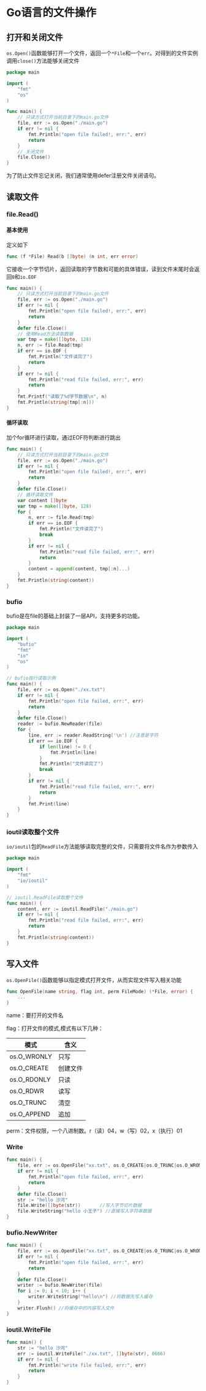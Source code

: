 # Go语言的文件操作

## 打开和关闭文件
`os.Open()`函数能够打开一个文件，返回一个`*File`和一个`err`。对得到的文件实例调用`close()`方法能够关闭文件
```go
package main

import (
	"fmt"
	"os"
)

func main() {
	// 只读方式打开当前目录下的main.go文件
	file, err := os.Open("./main.go")
	if err != nil {
		fmt.Println("open file failed!, err:", err)
		return
	}
	// 关闭文件
	file.Close()
}
```
为了防止文件忘记关闭，我们通常使用defer注册文件关闭语句。
## 读取文件

### file.Read()
#### 基本使用
定义如下
```go
func (f *File) Read(b []byte) (n int, err error)
```
它接收一个字节切片，返回读取的字节数和可能的具体错误，读到文件末尾时会返回`0`和`io.EOF`
```go
func main() {
	// 只读方式打开当前目录下的main.go文件
	file, err := os.Open("./main.go")
	if err != nil {
		fmt.Println("open file failed!, err:", err)
		return
	}
	defer file.Close()
	// 使用Read方法读取数据
	var tmp = make([]byte, 128)
	n, err := file.Read(tmp)
	if err == io.EOF {
		fmt.Println("文件读完了")
		return
	}
	if err != nil {
		fmt.Println("read file failed, err:", err)
		return
	}
	fmt.Printf("读取了%d字节数据\n", n)
	fmt.Println(string(tmp[:n]))
}
```
#### 循环读取
加个for循环进行读取，通过EOF符判断进行跳出
```go
func main() {
	// 只读方式打开当前目录下的main.go文件
	file, err := os.Open("./main.go")
	if err != nil {
		fmt.Println("open file failed!, err:", err)
		return
	}
	defer file.Close()
	// 循环读取文件
	var content []byte
	var tmp = make([]byte, 128)
	for {
		n, err := file.Read(tmp)
		if err == io.EOF {
			fmt.Println("文件读完了")
			break
		}
		if err != nil {
			fmt.Println("read file failed, err:", err)
			return
		}
		content = append(content, tmp[:n]...)
	}
	fmt.Println(string(content))
}
```
### bufio
bufio是在file的基础上封装了一层API，支持更多的功能。
```go
package main

import (
	"bufio"
	"fmt"
	"io"
	"os"
)

// bufio按行读取示例
func main() {
	file, err := os.Open("./xx.txt")
	if err != nil {
		fmt.Println("open file failed, err:", err)
		return
	}
	defer file.Close()
	reader := bufio.NewReader(file)
	for {
		line, err := reader.ReadString('\n') //注意是字符
		if err == io.EOF {
			if len(line) != 0 {
				fmt.Println(line)
			}
			fmt.Println("文件读完了")
			break
		}
		if err != nil {
			fmt.Println("read file failed, err:", err)
			return
		}
		fmt.Print(line)
	}
}
```
### ioutil读取整个文件
`io/ioutil`包的`ReadFile`方法能够读取完整的文件，只需要将文件名作为参数传入
```go
package main

import (
	"fmt"
	"io/ioutil"
)

// ioutil.ReadFile读取整个文件
func main() {
	content, err := ioutil.ReadFile("./main.go")
	if err != nil {
		fmt.Println("read file failed, err:", err)
		return
	}
	fmt.Println(string(content))
}
```
## 写入文件
`os.OpenFile()`函数能够以指定模式打开文件，从而实现文件写入相关功能
```go
func OpenFile(name string, flag int, perm FileMode) (*File, error) {
	...
}
```
name：要打开的文件名 

flag：打开文件的模式,模式有以下几种：

| 模式          | 含义   |
|-------------|------|
| os.O_WRONLY | 只写   |
| os.O_CREATE | 创建文件 |
| os.O_RDONLY| 只读 |
| os.O_RDWR | 读写 |
| os.O_TRUNC| 清空 |
| os.O_APPEND | 追加 |

perm：文件权限，一个八进制数。r（读）04，w（写）02，x（执行）01

### Write
```go
func main() {
	file, err := os.OpenFile("xx.txt", os.O_CREATE|os.O_TRUNC|os.O_WRONLY, 0666)
	if err != nil {
		fmt.Println("open file failed, err:", err)
		return
	}
	defer file.Close()
	str := "hello 沙河"
	file.Write([]byte(str))       //写入字节切片数据
	file.WriteString("hello 小王子") //直接写入字符串数据
}
```

### bufio.NewWriter
```go
func main() {
	file, err := os.OpenFile("xx.txt", os.O_CREATE|os.O_TRUNC|os.O_WRONLY, 0666)
	if err != nil {
		fmt.Println("open file failed, err:", err)
		return
	}
	defer file.Close()
	writer := bufio.NewWriter(file)
	for i := 0; i < 10; i++ {
		writer.WriteString("hello\n") //将数据先写入缓存
	}
	writer.Flush() //将缓存中的内容写入文件
}
```

### ioutil.WriteFile
```go
func main() {
	str := "hello 沙河"
	err := ioutil.WriteFile("./xx.txt", []byte(str), 0666)
	if err != nil {
		fmt.Println("write file failed, err:", err)
		return
	}
}
```